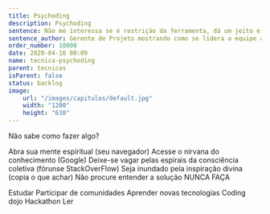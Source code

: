 ```yaml
---
title: Psychoding
description: Psychoding
sentence: Não me interessa se é restrição da ferramenta, dá um jeito e coloca isso funcionando até amanhã!
sentence_author: Gerente de Projeto mostrando como se lidera a equipe a criar uma POG
order_number: 10000
date: 2020-04-16 00:09
name: tecnica-psychoding
parent: tecnicas
isParent: false
status: backlog
image:
    url: "/images/capitulos/default.jpg"
    width: "1200"
    height: "630"
---
```

Não sabe como fazer algo?

Abra sua mente espiritual (seu navegador)
Acesse o nirvana do conhecimento (Google)
Deixe-se vagar pelas espirais da consciência coletiva (fórunse StackOverFlow)
Seja inundado pela inspiração divina (copia o que achar)
Não procure entender a solução
NUNCA FAÇA

Estudar
Participar de comunidades
Aprender novas tecnologias
Coding dojo
Hackathon
Ler
